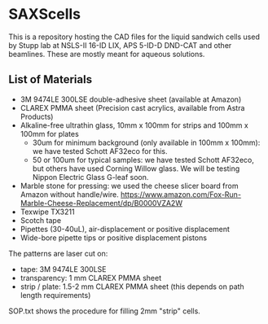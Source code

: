# SAXScells

This is a repository hosting the CAD files for the liquid sandwich cells used by Stupp lab at NSLS-II 16-ID LIX, APS 5-ID-D DND-CAT and other beamlines. These are mostly meant for aqueous solutions.

## List of Materials

- 3M 9474LE 300LSE double-adhesive sheet (available at Amazon)
- CLAREX PMMA sheet (Precision cast acrylics, available from Astra Products)
- Alkaline-free ultrathin glass, 10mm x 100mm for strips and 100mm x 100mm for plates
  - 30um for minimum background (only available in 100mm x 100mm): we have tested Schott AF32eco for this.
  - 50 or 100um for typical samples: we have tested Schott AF32eco, but others have used Corning Willow glass. We will be testing Nippon Electric Glass G-leaf soon.
- Marble stone for pressing: we used the cheese slicer board from Amazon without handle/wire.
https://www.amazon.com/Fox-Run-Marble-Cheese-Replacement/dp/B0000VZA2W
- Texwipe TX3211
- Scotch tape
- Pipettes (30-40uL), air-displacement or positive displacement
- Wide-bore pipette tips or positive displacement pistons

The patterns are laser cut on:
- tape: 3M 9474LE 300LSE
- transparency: 1 mm CLAREX PMMA sheet
- strip / plate: 1.5-2 mm CLAREX PMMA sheet (this depends on path length requirements)

SOP.txt shows the procedure for filling 2mm "strip" cells.

